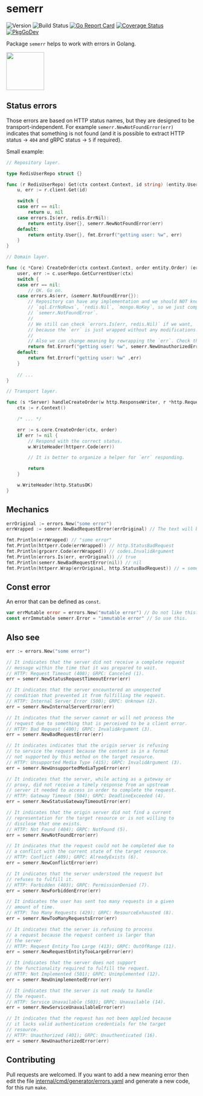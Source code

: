 <!-- File is generated by "github.com/hedhyw/semerr"; DO NOT EDIT. -->

# semerr

![Version](https://img.shields.io/github/v/tag/hedhyw/semerr)
![Build Status](https://github.com/hedhyw/semerr/actions/workflows/check.yml/badge.svg)
[![Go Report Card](https://goreportcard.com/badge/github.com/hedhyw/semerr)](https://goreportcard.com/report/github.com/hedhyw/semerr)
[![Coverage Status](https://coveralls.io/repos/github/hedhyw/semerr/badge.svg?branch=main)](https://coveralls.io/github/hedhyw/semerr?branch=main)
[![PkgGoDev](https://pkg.go.dev/badge/github.com/hedhyw/semerr)](https://pkg.go.dev/github.com/hedhyw/semerr?tab=doc)

Package `semerr` helps to work with errors in Golang.

<img alr="Go Bug" src="https://raw.githubusercontent.com/ashleymcnamara/gophers/master/GO_BUG.png" width="100px">

## Status errors

Those errors are based on HTTP status names, but they are designed to be
transport-independent. For example `semerr.NewNotFoundError(err)` indicates
that something is not found
(and it is possible to extract HTTP status -> `404` and gRPC status -> `5` if required).

Small example:
```go
// Repository layer.

type RedisUserRepo struct {}

func (r RedisUserRepo) Get(ctx context.Context, id string) (entity.User, error) {
    u, err := r.client.Get(id)

    switch {
    case err == nil:
        return u, nil
    case errors.Is(err, redis.ErrNil):
        return entity.User{}, semerr.NewNotFoundError(err)
    default:
        return entity.User{}, fmt.Errorf("getting user: %w", err)
    }
}

// Domain layer.

func (c *Core) CreateOrder(ctx context.Context, order entity.Order) (err error)
    user, err := c.userRepo.GetCurrentUser(ctx)
    switch {
    case err == nil:
        // OK. Go on.
    case errors.As(err, &semerr.NotFoundError{}):
        // Repository can have any implementation and we should NOT know about
        // `sql.ErrNoRows`, `redis.Nil`, `mongo.NoKey`, so we just compare the `err` to
        // `semerr.NotFoundError`.
        //
        // We still can check `errors.Is(err, redis.Nil)` if we want,
        // because the `err` is just wrapped without any modifications!
        //
        // Also we can change meaning by rewrapping the `err`. Check the next line:
        return fmt.Errorf("getting user: %w", semerr.NewUnauthorizedError(err))
    default:
        return fmt.Errorf("getting user: %w" ,err)
    }
    
    // ...
}

// Transport layer.

func (s *Server) handleCreateOrder(w http.ResponseWriter, r *http.Request) {
    ctx := r.Context()

    /* ... */

    err := s.core.CreateOrder(ctx, order)
    if err != nil {
        // Respond with the correct status.
        w.WriteHeader(httperr.Code(err))

        // It is better to organize a helper for `err` responding.

        return
    }

    w.WriteHeader(http.StatusOK)
}
```

## Mechanics

```go
errOriginal := errors.New("some error")
errWrapped := semerr.NewBadRequestError(errOriginal) // The text will be the same.

fmt.Println(errWrapped) // "some error"
fmt.Println(httperr.Code(errWrapped)) // http.StatusBadRequest
fmt.Println(grpcerr.Code(errWrapped)) // codes.InvalidArgument
fmt.Println(errors.Is(err, errOriginal)) // true
fmt.Println(semerr.NewBadRequestError(nil)) // nil
fmt.Println(httperr.Wrap(errOriginal, http.StatusBadRequest)) // = semerr.NewBadRequestError(errOriginal)
```

## Const error

An error that can be defined as `const`.

```go
var errMutable error = errors.New("mutable error") // Do not like this?
const errImmutable semerr.Error = "immutable error" // So use this.
```

## Also see
```go
err := errors.New("some error")

// It indicates that the server did not receive a complete request
// message within the time that it was prepared to wait.
// HTTP: Request Timeout (408); GRPC: Canceled (1).
err = semerr.NewStatusRequestTimeoutError(err)

// It indicates that the server encountered an unexpected
// condition that prevented it from fulfilling the request.
// HTTP: Internal Server Error (500); GRPC: Unknown (2).
err = semerr.NewInternalServerError(err)

// It indicates that the server cannot or will not process the
// request due to something that is perceived to be a client error.
// HTTP: Bad Request (400); GRPC: InvalidArgument (3).
err = semerr.NewBadRequestError(err)

// It indicates indicates that the origin server is refusing
// to service the request because the content is in a format
// not supported by this method on the target resource.
// HTTP: Unsupported Media Type (415); GRPC: InvalidArgument (3).
err = semerr.NewUnsupportedMediaTypeError(err)

// It indicates that the server, while acting as a gateway or
// proxy, did not receive a timely response from an upstream
// server it needed to access in order to complete the request.
// HTTP: Gateway Timeout (504); GRPC: DeadlineExceeded (4).
err = semerr.NewStatusGatewayTimeoutError(err)

// It indicates that the origin server did not find a current
// representation for the target resource or is not willing to
// disclose that one exists.
// HTTP: Not Found (404); GRPC: NotFound (5).
err = semerr.NewNotFoundError(err)

// It indicates that the request could not be completed due to
// a conflict with the current state of the target resource.
// HTTP: Conflict (409); GRPC: AlreadyExists (6).
err = semerr.NewConflictError(err)

// It indicates that the server understood the request but
// refuses to fulfill it.
// HTTP: Forbidden (403); GRPC: PermissionDenied (7).
err = semerr.NewForbiddenError(err)

// It indicates the user has sent too many requests in a given
// amount of time.
// HTTP: Too Many Requests (429); GRPC: ResourceExhausted (8).
err = semerr.NewTooManyRequestsError(err)

// It indicates that the server is refusing to process
// a request because the request content is larger than
// the server 
// HTTP: Request Entity Too Large (413); GRPC: OutOfRange (11).
err = semerr.NewRequestEntityTooLargeError(err)

// It indicates that the server does not support
// the functionality required to fulfill the request.
// HTTP: Not Implemented (501); GRPC: Unimplemented (12).
err = semerr.NewUnimplementedError(err)

// It indicates that the server is not ready to handle
// the request.
// HTTP: Service Unavailable (503); GRPC: Unavailable (14).
err = semerr.NewServiceUnavailableError(err)

// It indicates that the request has not been applied because
// it lacks valid authentication credentials for the target
// resource.
// HTTP: Unauthorized (401); GRPC: Unauthenticated (16).
err = semerr.NewUnauthorizedError(err)
```

## Contributing

Pull requests are welcomed. If you want to add a new meaning error then
edit the file
[internal/cmd/generator/errors.yaml](internal/cmd/generator/errors.yaml)
and generate a new code, for this run `make`.

